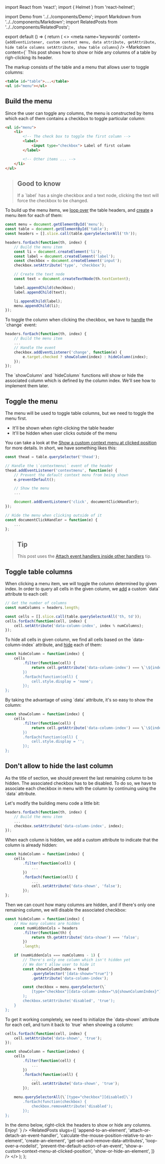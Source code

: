 import React from 'react';
import { Helmet } from 'react-helmet';

import Demo from '../../components/Demo';
import Markdown from '../../components/Markdown';
import RelatedPosts from '../../components/RelatedPosts';

export default () => {
    return (
<>
<Helmet>
    <meta
        name='keywords'
        content={`
            addEventListener, custom context menu, data attribute, getAttribute, hide table columns
            setAttribute, show table columns
        `}
    />
</Helmet>
<Markdown
    content={`
This post shows how to show or hide any columns of a table by righ-clicking its header.

The markup consists of the table and a menu that allows user to toggle columns:

~~~ html
<table id="table">...</table>
<ul id="menu"></ul>
~~~

## Build the menu

Since the user can toggle any columns, the menu is constructed by items which each of them contains a checkbox
to toggle particular column:

~~~ html
<ul id="menu">
    <li>
        <!-- The check box to toggle the first column -->
        <label>
            <input type="checkbox"> Label of first column
        </label>

        <!-- Other items ... -->
    </li>
</ul>
~~~

> ## Good to know
>
> If a \`label\` has a single checkbox and a text node, clicking the text will force the checkbox to be changed.

To build up the menu items, we [loop over](/loop-over-a-nodelist) the table headers, and [create](/create-an-element) a menu item for each of them:

~~~ javascript
const menu = document.getElementById('menu');
const table = document.getElementById('table');
const headers = [].slice.call(table.querySelectorAll('th'));

headers.forEach(function(th, index) {
    // Build the menu item
    const li = document.createElement('li');
    const label = document.createElement('label');
    const checkbox = document.createElement('input');
    checkbox.setAttribute('type', 'checkbox');

    // Create the text node
    const text = document.createTextNode(th.textContent);

    label.appendChild(checkbox);
    label.appendChild(text);

    li.appendChild(label);
    menu.appendChild(li);
});
~~~

To toggle the column when clicking the checkbox, we have to [handle](/attach-or-detach-an-event-handler) the \`change\` event:

~~~ javascript
headers.forEach(function(th, index) {
    // Build the menu item
    ...
    // Handle the event
    checkbox.addEventListener('change', function(e) {
        e.target.checked ? showColumn(index) : hideColumn(index);
    });
});
~~~

The \`showColumn\` and \`hideColumn\` functions will show or hide the associated column which is defined by the column index.
We'll see how to implement them later.

## Toggle the menu

The menu will be used to toggle table columns, but we need to toggle the menu first.
* It'll be shown when right-clicking the table header
* It'll be hidden when user clicks outside of the menu

You can take a look at the [Show a custom context menu at clicked position](/show-a-custom-context-menu-at-clicked-position) for more details.
In short, we have something likes this:

~~~ javascript
const thead = table.querySelector('thead');

// Handle the \`contextmenu\` event of the header
thead.addEventListener('contextmenu', function(e) {
    // Prevent the default context menu from being shown
    e.preventDefault();

    // Show the menu
    ...

    document.addEventListener('click', documentClickHandler);
});

// Hide the menu when clicking outside of it
const documentClickHandler = function(e) {
    ...
};
~~~

> ## Tip
>
> This post uses the [Attach event handlers inside other handlers](/attach-event-handlers-inside-other-handlers) tip.

## Toggle table columns

When clicking a menu item, we will toggle the column determined by given index.
In order to query all cells in the given column, we [add](/get-set-and-remove-data-attributes) a custom \`data\` attribute to each cell:

~~~ javascript
// Get the number of columns
const numColumns = headers.length;

const cells = [].slice.call(table.querySelectorAll('th, td'));
cells.forEach(function(cell, index) {
    cell.setAttribute('data-column-index', index % numColumns);
});
~~~

To hide all cells in given column, we find all cells based on the \`data-column-index\` attribute, and [hide](/show-or-hide-an-element)
each of them:

~~~ javascript
const hideColumn = function(index) {
    cells
        .filter(function(cell) {
            return cell.getAttribute('data-column-index') === \`\${index}\`;
        })
        .forEach(function(cell) {
            cell.style.display = 'none';
        });
};
~~~

By taking the advantage of using \`data\` attribute, it's so easy to show the column:

~~~ javascript
const showColumn = function(index) {
    cells
        .filter(function(cell) {
            return cell.getAttribute('data-column-index') === \`\${index}\`;
        })
        .forEach(function(cell) {
            cell.style.display = '';
        });
};
~~~

## Don't allow to hide the last column

As the title of section, we should prevent the last remaining column to be hidden. The associated checkbox has to be disabled.
To do so, we have to associate each checkbox in menu with the column by continuing using the \`data\` attribute.

Let's modify the building menu code a little bit:

~~~ javascript
headers.forEach(function(th, index) {
    // Build the menu item
    ...
    checkbox.setAttribute('data-column-index', index);
});
~~~

When each column is hidden, we add a custom attribute to indicate that the column is already hidden:

~~~ javascript
const hideColumn = function(index) {
    cells
        .filter(function(cell) {
            ...
        })
        .forEach(function(cell) {
            ...
            cell.setAttribute('data-shown', 'false');
        });
};
~~~

Then we can count how many columns are hidden, and if there's only one remaining column, we will disable the associated checkbox:

~~~ javascript
const hideColumn = function(index) {
    // How many columns are hidden
    const numHiddenCols = headers
        .filter(function(th) {
            return th.getAttribute('data-shown') === 'false';
        })
        .length;

    if (numHiddenCols === numColumns - 1) {
        // There's only one column which isn't hidden yet
        // We don't allow user to hide it
        const shownColumnIndex = thead
            .querySelector('[data-shown="true"]')
            .getAttribute('data-column-index');

        const checkbox = menu.querySelector(\`
            [type="checkbox"][data-column-index="\${shownColumnIndex}"]\`
        );
        checkbox.setAttribute('disabled', 'true');
    }
};
~~~

To get it working completely, we need to initialize the \`data-shown\` attribute for each cell, and turn it back to \`true\` when 
showing a column:

~~~ javascript
cells.forEach(function(cell, index) {
    cell.setAttribute('data-shown', 'true');
});

const showColumn = function(index) {
    cells
        .filter(function(cell) {
            ...
        })
        .forEach(function(cell) {
            ...
            cell.setAttribute('data-shown', 'true');
        });

    menu.querySelectorAll(\`[type="checkbox"][disabled]\`)
        .forEach(function(checkbox) {
            checkbox.removeAttribute('disabled');
        });
};
~~~

In the demo below, right-click the headers to show or hide any columns. Enjoy!
`}
/>
<Demo src='/demo/show-or-hide-table-columns/index.html' />
<RelatedPosts
    slugs={[
        'append-to-an-element',
        'attach-or-detach-an-event-handler',
        'calculate-the-mouse-position-relative-to-an-element',
        'create-an-element',
        'get-set-and-remove-data-attributes',
        'loop-over-a-nodelist',
        'prevent-the-default-action-of-an-event',
        'show-a-custom-context-menu-at-clicked-position',
        'show-or-hide-an-element',
    ]}
/>
</>
    );
};
